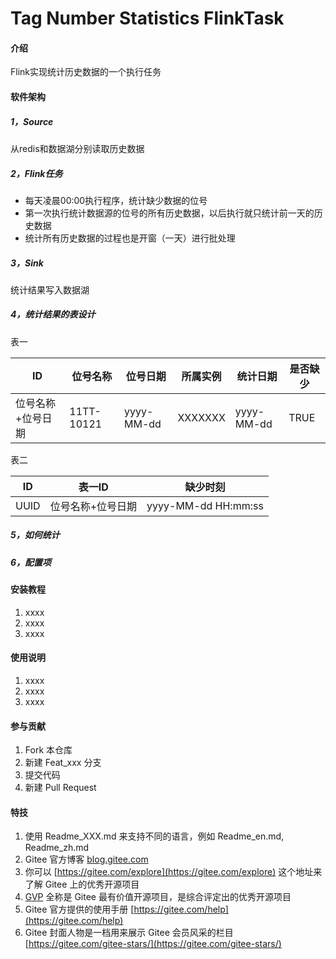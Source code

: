 # Tag Number Statistics FlinkTask

#### 介绍
Flink实现统计历史数据的一个执行任务

#### 软件架构
##### 1，Source

从redis和数据湖分别读取历史数据

##### 2，Flink任务

- 每天凌晨00:00执行程序，统计缺少数据的位号
- 第一次执行统计数据源的位号的所有历史数据，以后执行就只统计前一天的历史数据
- 统计所有历史数据的过程也是开窗（一天）进行批处理

##### 3，Sink

统计结果写入数据湖

##### 4，统计结果的表设计

表一

| ID                | 位号名称   | 位号日期   | 所属实例 | 统计日期   | 是否缺少 |
| ----------------- | ---------- | ---------- | -------- | ---------- | -------- |
| 位号名称+位号日期 | 11TT-10121 | yyyy-MM-dd | XXXXXXX  | yyyy-MM-dd | TRUE     |

表二

| ID   | 表一ID            | 缺少时刻            |
| ---- | ----------------- | ------------------- |
| UUID | 位号名称+位号日期 | yyyy-MM-dd HH:mm:ss |

##### 5，如何统计

##### 6，配置项




#### 安装教程

1.  xxxx
2.  xxxx
3.  xxxx

#### 使用说明

1.  xxxx
2.  xxxx
3.  xxxx

#### 参与贡献

1.  Fork 本仓库
2.  新建 Feat_xxx 分支
3.  提交代码
4.  新建 Pull Request


#### 特技

1.  使用 Readme\_XXX.md 来支持不同的语言，例如 Readme\_en.md, Readme\_zh.md
2.  Gitee 官方博客 [blog.gitee.com](https://blog.gitee.com)
3.  你可以 [https://gitee.com/explore](https://gitee.com/explore) 这个地址来了解 Gitee 上的优秀开源项目
4.  [GVP](https://gitee.com/gvp) 全称是 Gitee 最有价值开源项目，是综合评定出的优秀开源项目
5.  Gitee 官方提供的使用手册 [https://gitee.com/help](https://gitee.com/help)
6.  Gitee 封面人物是一档用来展示 Gitee 会员风采的栏目 [https://gitee.com/gitee-stars/](https://gitee.com/gitee-stars/)
